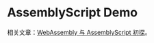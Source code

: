 # AssemblyScript Demo
相关文章：[WebAssembly 与 AssemblyScript 初探](https://juejin.cn/post/6963449330900402213)。